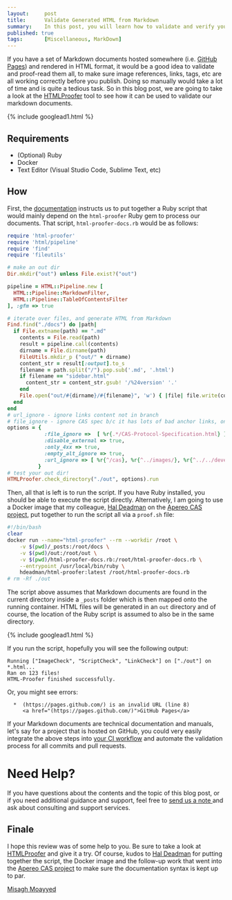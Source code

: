 ```yaml
---
layout:     post
title:      Validate Generated HTML from Markdown
summary:    In this post, you will learn how to validate and verify your HTML documents that are generated from markdown sources using HTMLProofer.
published: true
tags:       [Miscellaneous, MarkDown]
---
```


If you have a set of Markdown documents hosted somewhere (i.e. [GitHub Pages](https://pages.github.com/)) and rendered in HTML format, it would be a good idea to validate and proof-read them all, to make sure image references, links, tags, etc are all working correctly before you publish. Doing so manually would take a lot of time and is quite a tedious task. So in this blog post, we are going to take a look at the [HTMLProofer](https://github.com/gjtorikian/html-proofer) tool to see how it can be used to validate our markdown documents. 

{% include googlead1.html  %}

## Requirements

- (Optional) Ruby
- Docker
- Text Editor (Visual Studio Code, Sublime Text, etc)

## How

First, the [documentation](https://github.com/gjtorikian/html-proofer) instructs us to put together a Ruby script that would mainly depend on the `html-proofer` Ruby gem to process our documents. That script, `html-proofer-docs.rb` would be as follows:

```ruby
require 'html-proofer'
require 'html/pipeline'
require 'find'
require 'fileutils'

# make an out dir
Dir.mkdir("out") unless File.exist?("out")

pipeline = HTML::Pipeline.new [
  HTML::Pipeline::MarkdownFilter,
  HTML::Pipeline::TableOfContentsFilter
], :gfm => true

# iterate over files, and generate HTML from Markdown
Find.find("./docs") do |path|
  if File.extname(path) == ".md"
    contents = File.read(path)
    result = pipeline.call(contents)
    dirname = File.dirname(path)
    FileUtils.mkdir_p ("out/" + dirname)
    content_str = result[:output].to_s
    filename = path.split("/").pop.sub('.md', '.html')
    if filename == "sidebar.html"
      content_str = content_str.gsub! '/%24version' '.'
    end
    File.open("out/#{dirname}/#{filename}", 'w') { |file| file.write(content_str) }
  end
end
# url_ignore - ignore links content not in branch
# file_ignore - ignore CAS spec b/c it has lots of bad anchor links, only *.html files are processed
options = {
            :file_ignore =>  [ %r{.*/CAS-Protocol-Specification.html} ],
            :disable_external => true,
            :only_4xx => true,
            :empty_alt_ignore => true,
            :url_ignore => [ %r{^/cas}, %r{^../images/}, %r{^../../developer/} ],
          }
# test your out dir!
HTMLProofer.check_directory("./out", options).run
```

Then, all that is left is to run the script. If you have Ruby installed, you should be able to execute the script directly. Alternatively, I am going to use a Docker image that my colleague, [Hal Deadman](https://github.com/hdeadman) on the [Apereo CAS project](https://github.com/apereo/cas), put together to run the script all via a `proof.sh` file:

```bash
#!/bin/bash
clear
docker run --name="html-proofer" --rm --workdir /root \
    -v $(pwd)/_posts:/root/docs \
    -v $(pwd)/out:/root/out \
    -v $(pwd)/html-proofer-docs.rb:/root/html-proofer-docs.rb \
    --entrypoint /usr/local/bin/ruby \
    hdeadman/html-proofer:latest /root/html-proofer-docs.rb
# rm -Rf ./out
```

The script above assumes that Markdown documents are found in the current directory inside a `_posts` folder which is then mapped onto the running container. HTML files will be generated in an `out` directory and of course, the location of the Ruby script is assumed to also be in the same directory. 

{% include googlead1.html  %}

If you run the script, hopefully you will see the following output:

```
Running ["ImageCheck", "ScriptCheck", "LinkCheck"] on ["./out"] on *.html...
Ran on 123 files!
HTML-Proofer finished successfully.
```

Or, you might see errors:

```
  *  (https://pages.github.com/) is an invalid URL (line 8)
     <a href="(https://pages.github.com/)">GitHub Pages</a>
```

If your Markdown documents are technical documentation and manuals, let's say for a project that is hosted on GitHub, you could very easily integrate the above steps into [your CI workflow](https://travis-ci.org/apereo/cas/builds) and automate the validation process for all commits and pull requests. 


# Need Help?

If you have questions about the contents and the topic of this blog post, or if you need additional guidance and support, feel free to [send us a note ](/#contact-section-header) and ask about consulting and support services.

## Finale

I hope this review was of some help to you. Be sure to take a look at [HTMLProofer](https://github.com/gjtorikian/html-proofer) and give it a try. Of course, kudos to [Hal Deadman](https://github.com/hdeadman) for putting together the script, the Docker image and the follow-up work that went into the [Apereo CAS project](https://github.com/apereo/cas) to make sure the documentation syntax is kept up to par.

[Misagh Moayyed](https://fawnoos.com)